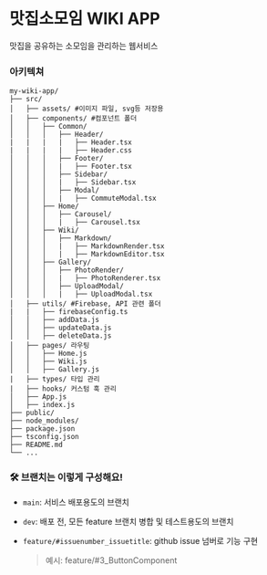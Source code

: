 # 맛집소모임 WIKI APP

맛집을 공유하는 소모임을 
관리하는 웹서비스

### 아키텍쳐

```plaintext
my-wiki-app/
├── src/
│   ├── assets/ #이미지 파일, svg등 저장용
│   ├── components/ #컴포넌트 폴더
│   │   ├── Common/
│   │   │   ├── Header/
|   |   |   |   ├── Header.tsx
|   |   |   |   ├── Header.css
│   │   │   ├── Footer/
│   │   │   |   ├── Footer.tsx
│   │   │   ├── Sidebar/
│   │   │   |   ├── Sidebar.tsx 
│   │   │   ├── Modal/
│   │   │   |   ├── CommuteModal.tsx
│   │   ├── Home/
│   │   │   ├── Carousel/
│   │   │   |   ├── Carousel.tsx
│   │   ├── Wiki/
│   │   │   ├── Markdown/
│   │   │   |   ├── MarkdownRender.tsx
│   │   │   |   ├── MarkdownEditor.tsx
│   │   ├── Gallery/
│   │   │   ├── PhotoRender/
│   │   │   |   ├── PhotoRenderer.tsx
│   │   │   ├── UploadModal/
│   │   │   |   ├── UploadModal.tsx
│   ├── utils/ #Firebase, API 관련 폴더
|   |   ├── firebaseConfig.ts
│   │   ├── addData.js
│   │   ├── updateData.js
│   │   ├── deleteData.js
│   ├── pages/ 라우팅
│   │   ├── Home.js
│   │   ├── Wiki.js
│   │   ├── Gallery.js
|   ├── types/ 타입 관리
|   ├── hooks/ 커스텀 훅 관리
│   ├── App.js
│   ├── index.js
├── public/
├── node_modules/
├── package.json
├── tsconfig.json
├── README.md
└── ...
```

### 🛠 브랜치는 이렇게 구성해요!

- `main`: 서비스 배포용도의 브랜치
- `dev`: 배포 전, 모든 feature 브랜치 병합 및 테스트용도의 브랜치
- `feature/#issuenumber_issuetitle`: github issue 넘버로 기능 구현
    
    > 예시: feature/#3_ButtonComponent